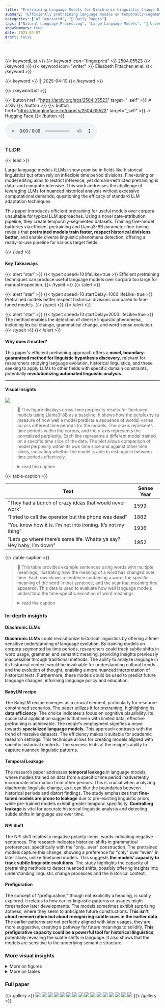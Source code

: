 ```yaml
---
title: "Pretraining Language Models for Diachronic Linguistic Change Discovery"
summary: "Efficiently pretraining language models on temporally-segmented corpora enables diachronic linguistic change discovery, offering a faster and more precise alternative to fine-tuning."
categories: ["AI Generated", "🤗 Daily Papers"]
tags: ["Natural Language Processing", "Large Language Models", "🏢 University of Hamburg",]
showSummary: true
date: 2025-04-07
draft: false
---
```


<br>

{{< keywordList >}}
{{< keyword icon="fingerprint" >}} 2504.05523 {{< /keyword >}}
{{< keyword icon="writer" >}} Elisabeth Fittschen et el. {{< /keyword >}}
 
{{< keyword >}} 🤗 2025-04-10 {{< /keyword >}}
 
{{< /keywordList >}}

{{< button href="https://arxiv.org/abs/2504.05523" target="_self" >}}
↗ arXiv
{{< /button >}}
{{< button href="https://huggingface.co/papers/2504.05523" target="_self" >}}
↗ Hugging Face
{{< /button >}}



<audio controls>
    <source src="https://ai-paper-reviewer.com/2504.05523/podcast.wav" type="audio/wav">
    Your browser does not support the audio element.
</audio>


### TL;DR


{{< lead >}}

Large language models (LLMs) show promise in fields like historical linguistics but often rely on inflexible time period divisions. Fine-tuning or model editing aims to restrict inference, yet domain-restricted pretraining is data- and compute-intensive. This work addresses the challenge of leveraging LLMs for nuanced historical analysis without excessive computational demands, questioning the efficacy of standard LLM adaptation techniques. 



This paper introduces efficient pretraining for useful models over corpora unsuitable for typical LLM approaches. Using a novel date-attribution pipeline, they create temporally-segmented datasets. Training five-model batteries via efficient pretraining and Llama3-8B parameter fine-tuning reveals that **pretrained models train faster, respect historical divisions better**, and enable diverse linguistic phenomena detection, offering a ready-to-use pipeline for various target fields.

{{< /lead >}}


#### Key Takeaways

{{< alert "star" >}}
{{< typeit speed=10 lifeLike=true >}} Efficient pretraining techniques can produce useful language models over corpora too large for manual inspection. {{< /typeit >}}
{{< /alert >}}

{{< alert "star" >}}
{{< typeit speed=10 startDelay=1000 lifeLike=true >}} Pretrained models better respect historical divisions compared to fine-tuned models. {{< /typeit >}}
{{< /alert >}}

{{< alert "star" >}}
{{< typeit speed=10 startDelay=2000 lifeLike=true >}} The method enables the detection of diverse linguistic phenomena, including lexical change, grammatical change, and word sense evolution. {{< /typeit >}}
{{< /alert >}}

#### Why does it matter?
This paper's efficient pretraining approach offers a **novel, boundary-guaranteed method for linguistic hypothesis discovery**, relevant for researchers studying language evolution, historical linguistics, and those seeking to apply LLMs to other fields with specific domain constraints, potentially **revolutionizing automated linguistic analysis**.

------
#### Visual Insights



![](https://arxiv.org/html/2504.05523/x1.png)

> 🔼 This figure displays cross-time perplexity results for finetuned models using Llama3-8B as a baseline.  It shows how the perplexity (a measure of how well a model predicts a sequence of words) varies across different time periods for the models. The x-axis represents time periods within the corpus, and the y-axis represents the normalized perplexity. Each line represents a different model trained on a specific time slice of the data. The plot allows comparison of model perplexity within its own time slice and against other time slices, indicating whether the model is able to distinguish between time periods effectively.
> <details>
> <summary>read the caption</summary>
> (a) Finetuned models with Llama3 8B baseline
> </details>





{{< table-caption >}}
<table class="ltx_tabular ltx_centering ltx_guessed_headers ltx_align_middle" id="S3.T1.1">
<thead class="ltx_thead">
<tr class="ltx_tr" id="S3.T1.1.1.1">
<th class="ltx_td ltx_align_justify ltx_align_top ltx_th ltx_th_column ltx_border_tt" id="S3.T1.1.1.1.1">
<span class="ltx_inline-block ltx_align_top" id="S3.T1.1.1.1.1.1">
<span class="ltx_p" id="S3.T1.1.1.1.1.1.1" style="width:313.0pt;"><span class="ltx_text ltx_font_bold" id="S3.T1.1.1.1.1.1.1.1">Text</span></span>
</span>
</th>
<th class="ltx_td ltx_align_center ltx_th ltx_th_column ltx_border_tt" id="S3.T1.1.1.1.2"><span class="ltx_text ltx_font_bold" id="S3.T1.1.1.1.2.1">Sense Year</span></th>
</tr>
</thead>
<tbody class="ltx_tbody">
<tr class="ltx_tr" id="S3.T1.1.2.1">
<td class="ltx_td ltx_align_justify ltx_align_top ltx_border_t" id="S3.T1.1.2.1.1">
<span class="ltx_inline-block ltx_align_top" id="S3.T1.1.2.1.1.1">
<span class="ltx_p" id="S3.T1.1.2.1.1.1.1" style="width:313.0pt;">“They had a bunch of crazy ideas that would never <span class="ltx_text ltx_font_bold" id="S3.T1.1.2.1.1.1.1.1">work</span>”</span>
</span>
</td>
<td class="ltx_td ltx_align_center ltx_border_t" id="S3.T1.1.2.1.2">1599</td>
</tr>
<tr class="ltx_tr" id="S3.T1.1.3.2">
<td class="ltx_td ltx_align_justify ltx_align_top" id="S3.T1.1.3.2.1">
<span class="ltx_inline-block ltx_align_top" id="S3.T1.1.3.2.1.1">
<span class="ltx_p" id="S3.T1.1.3.2.1.1.1" style="width:313.0pt;">“I tried to call the operator but the phone was <span class="ltx_text ltx_font_bold" id="S3.T1.1.3.2.1.1.1.1">dead</span>”</span>
</span>
</td>
<td class="ltx_td ltx_align_center" id="S3.T1.1.3.2.2">1882</td>
</tr>
<tr class="ltx_tr" id="S3.T1.1.4.3">
<td class="ltx_td ltx_align_justify ltx_align_top" id="S3.T1.1.4.3.1">
<span class="ltx_inline-block ltx_align_top" id="S3.T1.1.4.3.1.1">
<span class="ltx_p" id="S3.T1.1.4.3.1.1.1" style="width:313.0pt;">“You know how it is. I’m not into ironing. It’s not my <span class="ltx_text ltx_font_bold" id="S3.T1.1.4.3.1.1.1.1">thing</span>”</span>
</span>
</td>
<td class="ltx_td ltx_align_center" id="S3.T1.1.4.3.2">1936</td>
</tr>
<tr class="ltx_tr" id="S3.T1.1.5.4">
<td class="ltx_td ltx_align_justify ltx_align_top ltx_border_bb" id="S3.T1.1.5.4.1">
<span class="ltx_inline-block ltx_align_top" id="S3.T1.1.5.4.1.1">
<span class="ltx_p" id="S3.T1.1.5.4.1.1.1" style="width:313.0pt;">“Let’s go where there’s some life. Whatta ya say? Hey baby, I’m <span class="ltx_text ltx_font_bold" id="S3.T1.1.5.4.1.1.1.1">down</span>”</span>
</span>
</td>
<td class="ltx_td ltx_align_center ltx_border_bb" id="S3.T1.1.5.4.2">1952</td>
</tr>
</tbody>
</table>{{< /table-caption >}}

> 🔼 This table provides example sentences using words with multiple meanings, illustrating how the meaning of a word has changed over time.  Each row shows a sentence containing a word, the specific meaning of the word in that sentence, and the year that meaning first appeared. This data is used to evaluate how well language models understand the time-specific evolution of word meanings.
> <details>
> <summary>read the caption</summary>
> Table 1: Cloze task examples and the year when the word sense first appeared
> </details>





### In-depth insights


#### Diachronic LLMs
**Diachronic LLMs** could revolutionize historical linguistics by offering a time-sensitive understanding of language evolution. By training models on corpora segmented by time periods, researchers could track subtle shifts in word usage, grammar, and semantic meaning, providing insights previously inaccessible through traditional methods. The ability to analyze language in its historical context would be invaluable for understanding cultural trends and the evolution of thought, enabling a more nuanced interpretation of historical texts. Furthermore, these models could be used to predict future language changes, informing language policy and education.

#### BabyLM recipe
The BabyLM recipe emerges as a crucial element, particularly for resource-constrained scenarios. The paper utilizes it for pretraining, highlighting its **data efficiency**. The choice indicates a focus on cognitive plausibility. Its successful application suggests that even with limited data, effective pretraining is achievable. The recipe's employment signifies a move towards **specialized language models**. This approach contrasts with the trend of massive datasets. The efficiency makes it suitable for academic research settings. This technique allows for creating models aligned with specific historical contexts. The success hints at the recipe's ability to capture nuanced linguistic patterns. 

#### Temporal Leakage
The research paper addresses **temporal leakage** in language models, where models trained on data from a specific time period inadvertently incorporate information from other periods. This is crucial when analyzing diachronic linguistic change, as it can blur the boundaries between historical periods and distort findings. The study emphasizes that **fine-tuned models are prone to leakage** due to pre-existing linguistic priors, while pre-trained models exhibit greater temporal specificity. **Controlling leakage** is vital for accurate historical linguistic analysis and detecting subtle shifts in language use over time.

#### NPI Shift
The NPI shift relates to negative polarity items, words indicating negative sentences. The research indicates historical shifts in grammatical preferences, specifically with the "only...ever" construction. The pretrained models capture this change, showing a preference for "only" over "even" in later slices, unlike finetuned models. This suggests **the models' capacity to track subtle linguistic evolutions**. The study highlights the capacity of pretraining methods to detect nuanced shifts, possibly offering insights into understanding linguistic change processes and the historical context.

#### Prefiguration
The concept of "prefiguration," though not explicitly a heading, is subtly explored. It relates to how earlier linguistic patterns or usages might foreshadow later developments. The models sometimes exhibit surprising aptness, where they seem to anticipate future constructions. **This isn't about memorization but about recognizing subtle cues in the earlier data.** The earlier patterns are not perfectly aligned with later usages, they are more suggestive, creating a pathway for future meanings to solidify. **This prefigurative capacity could be a powerful tool for historical linguistics**, potentially revealing the subtle shifts in language. It also shows that the models are sensitive to the underlying semantic structure. 


### More visual insights

<details>
<summary>More on figures
</summary>


![](https://arxiv.org/html/2504.05523/x2.png)

> 🔼 This figure shows the cross-time perplexities for pretrained models using the BabyLlama2 baseline.  The x-axis represents the time period, and the y-axis represents the normalized log perplexity. Different colored lines represent different time slices.  The graph helps visualize how well each model trained on a specific time period performs on text from different time periods, indicating whether the model's knowledge is limited to its training period or if it has a better understanding of language across time.
> <details>
> <summary>read the caption</summary>
> (b) Pretrained models with BabyLlama2 baseline
> </details>



![](https://arxiv.org/html/2504.05523/x3.png)

> 🔼 This figure displays the cross-time perplexity for two sets of language models: finetuned models (using Llama3-8B as a base) and pretrained models (using BabyLlama2).  Each line represents a model trained on a specific 10-million-word slice of the corpus, spanning different historical periods. The x-axis shows the time period and the y-axis represents the perplexity (a measure of how well the model predicts the next word). The perplexity scores are calculated for each model across all five time slices (cross-time). Lower perplexity indicates better prediction performance. This figure helps visualize how well each model generalizes across different time periods, highlighting the performance differences between the finetuned and pretrained models.
> <details>
> <summary>read the caption</summary>
> Figure 1: Cross-time perplexities
> </details>



![](https://arxiv.org/html/2504.05523/x4.png)

> 🔼 This figure shows the cross-time perplexity of finetuned models using Llama3-8B as a baseline.  The x-axis represents the time period, and the y-axis represents the normalized log perplexity.  Multiple lines represent different time slices the models were trained on. The plot helps visualize how well each model generalizes to time periods outside its training data, indicating whether it is sensitive to specific time periods or a-historical.  Lower perplexity values indicate better fluency and potentially better adherence to the linguistic characteristics of the specific time period.
> <details>
> <summary>read the caption</summary>
> (a) Finetuned models with Llama3 8B baseline
> </details>



![](https://arxiv.org/html/2504.05523/x5.png)

> 🔼 This figure shows the cross-time perplexities of pretrained models using the BabyLlama2 baseline.  The x-axis represents the time period, and the y-axis represents the perplexity.  Multiple lines represent perplexity scores for different time slices (e.g., 1750-1820, 1820-1850, etc.), illustrating how well each model trained on a specific period predicts text from other periods. Lower perplexity generally suggests better model performance and a closer fit to the respective time slice, while higher perplexity suggests poorer performance or the presence of information from other periods.
> <details>
> <summary>read the caption</summary>
> (b) Pretrained models with BabyLlama2 baseline
> </details>



![](https://arxiv.org/html/2504.05523/x6.png)

> 🔼 This figure displays the performance of both pretrained and finetuned models on a cloze task.  The x-axis represents the time period, and the y-axis represents the percentage of correctly completed cloze tasks within the top 100 predictions. Separate graphs are shown for models pretrained using the BabyLlama2 and Llama3-8B baselines. The figure highlights the varying performance of the models across different time periods, demonstrating how the pretrained models tend to excel within their specific time period while the finetuned models show less specialization.
> <details>
> <summary>read the caption</summary>
> Figure 2: Model performance on the top 100 completion cloze task
> </details>



![](https://arxiv.org/html/2504.05523/x7.png)

> 🔼 This figure shows the probability of the finetuned and pretrained models making predictions based on data from time periods outside of their training data.  A high probability of leakage indicates that the model is 'leaking' information from other time periods and not solely relying on the data it was trained on. This is especially problematic for tasks like lexical sense-change analysis which requires precise temporal boundaries. The figure visually represents the extent of this leakage across different time periods for both model types, allowing for a comparison of their ability to respect the intended historical divisions.
> <details>
> <summary>read the caption</summary>
> Figure 3: Probability of Leakage, over pretrained and finetuned models.
> </details>



![](https://arxiv.org/html/2504.05523/x8.png)

> 🔼 Figure 4 shows the probability trajectories of two different senses of the word 'station' over time. The probabilities are calculated using the pretrained models from different time periods.  The x-axis represents the time period, and the y-axis represents the probability. The graph shows a clear distinction between the two senses: 'station' referring to a train station and 'station' referring to a temporary camp or stopover.  The probability of the 'train station' sense increases sharply around the mid-19th century, reflecting the adoption of railways, while the 'camp/stopover' sense maintains a relatively stable, but gradually increasing probability over the same time frame. This visualization supports the paper's claim that pretrained models effectively capture historically specific changes in word meaning, as they assign higher probabilities to the appropriate sense within each period.
> <details>
> <summary>read the caption</summary>
> Figure 4: Natural appearances of ”station” with a descending probability trajectory and manually labelled for sense.
> </details>



![](https://arxiv.org/html/2504.05523/x9.png)

> 🔼 This figure shows the distribution of cloze tasks across different time periods after filtering the dataset.  The x-axis represents the time periods (1750-1820, 1820-1850, etc.), and the y-axis shows the number of cloze tasks in each time period. A total of 14,600 cloze tasks were used in the analysis. The bar chart visually represents the frequency of cloze tasks within each specified time period, illustrating how the dataset's temporal coverage is distributed.
> <details>
> <summary>read the caption</summary>
> Figure 5: Count of cloze tasks for per time slice for the set filtered for our data (14.6 thousand examples).
> </details>



![](https://arxiv.org/html/2504.05523/x10.png)

> 🔼 This figure shows the mean reciprocal rank (MRR) performance of the DoRA finetuned models over time.  The x-axis represents the time period (1750-1820, 1820-1850, etc.), and the y-axis represents the MRR.  Separate lines represent the MRR for each time period's test set.  The plot visualizes how well the models trained on a specific time period generalize to other time periods, highlighting the model's ability to capture historical linguistic changes.
> <details>
> <summary>read the caption</summary>
> (a) Baseline (DoRA) MRR
> </details>



![](https://arxiv.org/html/2504.05523/x11.png)

> 🔼 This figure shows the mean reciprocal rank (MRR) performance of the pretrained BabyLlama models across different time slices. The MRR is a metric that measures the ranking accuracy of a model's top predictions.  Lower MRR values indicate lower ranking accuracy. The x-axis represents the time slices (1750-1820, 1820-1850, 1850-1880, 1880-1910, 1910-1940), and the y-axis shows the MRR.  The plot helps to visualize how the model's ability to predict the correct word changes over time for each slice.  The line representing the baseline model provides a comparison.
> <details>
> <summary>read the caption</summary>
> (b) BabyLlama MRR
> </details>



</details>




<details>
<summary>More on tables
</summary>


{{< table-caption >}}
<table class="ltx_tabular ltx_centering ltx_guessed_headers ltx_align_middle" id="S3.T2.1">
<thead class="ltx_thead">
<tr class="ltx_tr" id="S3.T2.1.1.1">
<th class="ltx_td ltx_align_left ltx_th ltx_th_column ltx_border_tt" id="S3.T2.1.1.1.1"><span class="ltx_text ltx_font_bold" id="S3.T2.1.1.1.1.1">Model</span></th>
<th class="ltx_td ltx_align_left ltx_th ltx_th_column ltx_border_tt" id="S3.T2.1.1.1.2"><span class="ltx_text ltx_font_bold" id="S3.T2.1.1.1.2.1">Sentence</span></th>
</tr>
</thead>
<tbody class="ltx_tbody">
<tr class="ltx_tr" id="S3.T2.1.2.1">
<td class="ltx_td ltx_align_left ltx_border_t" id="S3.T2.1.2.1.1">1750 to 1820</td>
<td class="ltx_td ltx_align_left ltx_border_t" id="S3.T2.1.2.1.2">
<span class="ltx_text" id="S3.T2.1.2.1.2.1" style="color:#750D0D;">with</span> <span class="ltx_text" id="S3.T2.1.2.1.2.2" style="color:#590A0A;">whom</span> <span class="ltx_text" id="S3.T2.1.2.1.2.3" style="color:#590A0A;">he</span> <span class="ltx_text" id="S3.T2.1.2.1.2.4" style="color:#960F0F;">talked</span> <span class="ltx_text" id="S3.T2.1.2.1.2.5" style="color:#6E0D0D;">in</span> <span class="ltx_text" id="S3.T2.1.2.1.2.6" style="color:#540A0A;">the</span> <span class="ltx_text" id="S3.T2.1.2.1.2.7" style="color:#FF1C1C;">station</span> <span class="ltx_text" id="S3.T2.1.2.1.2.8" style="color:#730D0D;">at</span> <span class="ltx_text" id="S3.T2.1.2.1.2.9" style="color:#A81212;">fort</span> <span class="ltx_text" id="S3.T2.1.2.1.2.10" style="color:#BF1414;">wayne</span> <span class="ltx_text" id="S3.T2.1.2.1.2.11" style="color:#ED1A1A;">interested</span> <span class="ltx_text" id="S3.T2.1.2.1.2.12" style="color:#5E0A0A;">him</span>
</td>
</tr>
<tr class="ltx_tr" id="S3.T2.1.3.2">
<td class="ltx_td ltx_align_left" id="S3.T2.1.3.2.1">1820 to 1850</td>
<td class="ltx_td ltx_align_left" id="S3.T2.1.3.2.2">
<span class="ltx_text" id="S3.T2.1.3.2.2.1" style="color:#8C0F0F;">with</span> <span class="ltx_text" id="S3.T2.1.3.2.2.2" style="color:#870F0F;">whom</span> <span class="ltx_text" id="S3.T2.1.3.2.2.3" style="color:#6B0D0D;">he</span> <span class="ltx_text" id="S3.T2.1.3.2.2.4" style="color:#CC1717;">talked</span> <span class="ltx_text" id="S3.T2.1.3.2.2.5" style="color:#820F0F;">in</span> <span class="ltx_text" id="S3.T2.1.3.2.2.6" style="color:#5E0A0A;">the</span> <span class="ltx_text" id="S3.T2.1.3.2.2.7" style="color:#E31A1A;">station</span> <span class="ltx_text" id="S3.T2.1.3.2.2.8" style="color:#870F0F;">at</span> <span class="ltx_text" id="S3.T2.1.3.2.2.9" style="color:#BD1414;">fort</span> <span class="ltx_text" id="S3.T2.1.3.2.2.10" style="color:#7A0D0D;">wayne</span> <span class="ltx_text" id="S3.T2.1.3.2.2.11" style="color:#FF1C1C;">interested</span> <span class="ltx_text" id="S3.T2.1.3.2.2.12" style="color:#540A0A;">him</span>
</td>
</tr>
<tr class="ltx_tr" id="S3.T2.1.4.3">
<td class="ltx_td ltx_align_left" id="S3.T2.1.4.3.1">1850 to 1880</td>
<td class="ltx_td ltx_align_left" id="S3.T2.1.4.3.2">
<span class="ltx_text" id="S3.T2.1.4.3.2.1" style="color:#730D0D;">with</span> <span class="ltx_text" id="S3.T2.1.4.3.2.2" style="color:#7D0D0D;">whom</span> <span class="ltx_text" id="S3.T2.1.4.3.2.3" style="color:#610A0A;">he</span> <span class="ltx_text" id="S3.T2.1.4.3.2.4" style="color:#AD1212;">talked</span> <span class="ltx_text" id="S3.T2.1.4.3.2.5" style="color:#7A0D0D;">in</span> <span class="ltx_text" id="S3.T2.1.4.3.2.6" style="color:#540A0A;">the</span> <span class="ltx_text" id="S3.T2.1.4.3.2.7" style="color:#B31414;">station</span> <span class="ltx_text" id="S3.T2.1.4.3.2.8" style="color:#780D0D;">at</span> <span class="ltx_text" id="S3.T2.1.4.3.2.9" style="color:#991212;">fort</span> <span class="ltx_text" id="S3.T2.1.4.3.2.10" style="color:#C91717;">wayne</span> <span class="ltx_text" id="S3.T2.1.4.3.2.11" style="color:#FF1C1C;">interested</span> <span class="ltx_text" id="S3.T2.1.4.3.2.12" style="color:#590A0A;">him</span>
</td>
</tr>
<tr class="ltx_tr" id="S3.T2.1.5.4">
<td class="ltx_td ltx_align_left" id="S3.T2.1.5.4.1">1880 to 1910</td>
<td class="ltx_td ltx_align_left" id="S3.T2.1.5.4.2">
<span class="ltx_text" id="S3.T2.1.5.4.2.1" style="color:#850F0F;">with</span> <span class="ltx_text" id="S3.T2.1.5.4.2.2" style="color:#820F0F;">whom</span> <span class="ltx_text" id="S3.T2.1.5.4.2.3" style="color:#750D0D;">he</span> <span class="ltx_text" id="S3.T2.1.5.4.2.4" style="color:#B01414;">talked</span> <span class="ltx_text" id="S3.T2.1.5.4.2.5" style="color:#7A0D0D;">in</span> <span class="ltx_text" id="S3.T2.1.5.4.2.6" style="color:#610A0A;">the</span> <span class="ltx_text" id="S3.T2.1.5.4.2.7" style="color:#850F0F;">station</span> <span class="ltx_text" id="S3.T2.1.5.4.2.8" style="color:#750D0D;">at</span> <span class="ltx_text" id="S3.T2.1.5.4.2.9" style="color:#A61212;">fort</span> <span class="ltx_text" id="S3.T2.1.5.4.2.10" style="color:#FF1C1C;">wayne</span> <span class="ltx_text" id="S3.T2.1.5.4.2.11" style="color:#F71C1C;">interested</span> <span class="ltx_text" id="S3.T2.1.5.4.2.12" style="color:#540A0A;">him</span>
</td>
</tr>
<tr class="ltx_tr" id="S3.T2.1.6.5">
<td class="ltx_td ltx_align_left ltx_border_bb" id="S3.T2.1.6.5.1">1910 to 1940</td>
<td class="ltx_td ltx_align_left ltx_border_bb" id="S3.T2.1.6.5.2">
<span class="ltx_text" id="S3.T2.1.6.5.2.1" style="color:#750D0D;">with</span> <span class="ltx_text" id="S3.T2.1.6.5.2.2" style="color:#700D0D;">whom</span> <span class="ltx_text" id="S3.T2.1.6.5.2.3" style="color:#610A0A;">he</span> <span class="ltx_text" id="S3.T2.1.6.5.2.4" style="color:#8F0F0F;">talked</span> <span class="ltx_text" id="S3.T2.1.6.5.2.5" style="color:#750D0D;">in</span> <span class="ltx_text" id="S3.T2.1.6.5.2.6" style="color:#5C0A0A;">the</span> <span class="ltx_text" id="S3.T2.1.6.5.2.7" style="color:#700D0D;">station</span> <span class="ltx_text" id="S3.T2.1.6.5.2.8" style="color:#6B0D0D;">at</span> <span class="ltx_text" id="S3.T2.1.6.5.2.9" style="color:#910F0F;">fort</span> <span class="ltx_text" id="S3.T2.1.6.5.2.10" style="color:#FF1C1C;">wayne</span> <span class="ltx_text" id="S3.T2.1.6.5.2.11" style="color:#B31414;">interested</span> <span class="ltx_text" id="S3.T2.1.6.5.2.12" style="color:#540A0A;">him</span>
</td>
</tr>
</tbody>
</table>{{< /table-caption >}}
> 🔼 This table displays the normalized perplexity scores for different language models across various time periods.  Lower scores indicate better model performance. The models include finetuned models with a Llama3 8B baseline and pretrained models with a BabyLlama2 baseline.  The data is presented visually using a color gradient, where lighter red shades represent higher perplexity (lower performance), and darker shades represent lower perplexity (higher performance). This visualization allows for easy comparison of model performance across different time periods and model types.
> <details>
> <summary>read the caption</summary>
> Table 2: Normalized perplexities for different models, lighter red signifies higher surprisal.
> </details>

{{< table-caption >}}
<table class="ltx_tabular ltx_centering ltx_guessed_headers ltx_align_middle" id="S4.T3.1">
<thead class="ltx_thead">
<tr class="ltx_tr" id="S4.T3.1.1.1">
<th class="ltx_td ltx_align_left ltx_th ltx_th_column ltx_border_tt" id="S4.T3.1.1.1.1"><span class="ltx_text ltx_font_bold" id="S4.T3.1.1.1.1.1">Model</span></th>
<th class="ltx_td ltx_align_left ltx_th ltx_th_column ltx_border_tt" id="S4.T3.1.1.1.2"><span class="ltx_text ltx_font_bold" id="S4.T3.1.1.1.2.1">1750-1820</span></th>
<th class="ltx_td ltx_align_left ltx_th ltx_th_column ltx_border_tt" id="S4.T3.1.1.1.3"><span class="ltx_text ltx_font_bold" id="S4.T3.1.1.1.3.1">1820-50</span></th>
<th class="ltx_td ltx_align_left ltx_th ltx_th_column ltx_border_tt" id="S4.T3.1.1.1.4"><span class="ltx_text ltx_font_bold" id="S4.T3.1.1.1.4.1">1850-80</span></th>
<th class="ltx_td ltx_align_left ltx_th ltx_th_column ltx_border_tt" id="S4.T3.1.1.1.5"><span class="ltx_text ltx_font_bold" id="S4.T3.1.1.1.5.1">1880-1910</span></th>
<th class="ltx_td ltx_align_left ltx_th ltx_th_column ltx_border_tt" id="S4.T3.1.1.1.6"><span class="ltx_text ltx_font_bold" id="S4.T3.1.1.1.6.1">1910-40</span></th>
</tr>
</thead>
<tbody class="ltx_tbody">
<tr class="ltx_tr" id="S4.T3.1.2.1">
<td class="ltx_td ltx_align_left ltx_border_t" id="S4.T3.1.2.1.1">pretrained</td>
<td class="ltx_td ltx_align_left ltx_border_t" id="S4.T3.1.2.1.2">0.67</td>
<td class="ltx_td ltx_align_left ltx_border_t" id="S4.T3.1.2.1.3">0.68</td>
<td class="ltx_td ltx_align_left ltx_border_t" id="S4.T3.1.2.1.4">0.69</td>
<td class="ltx_td ltx_align_left ltx_border_t" id="S4.T3.1.2.1.5">0.72</td>
<td class="ltx_td ltx_align_left ltx_border_t" id="S4.T3.1.2.1.6">0.72</td>
</tr>
<tr class="ltx_tr" id="S4.T3.1.3.2">
<td class="ltx_td ltx_align_left ltx_border_bb" id="S4.T3.1.3.2.1">finetuned</td>
<td class="ltx_td ltx_align_left ltx_border_bb" id="S4.T3.1.3.2.2">0.80</td>
<td class="ltx_td ltx_align_left ltx_border_bb" id="S4.T3.1.3.2.3">0.81</td>
<td class="ltx_td ltx_align_left ltx_border_bb" id="S4.T3.1.3.2.4">0.83</td>
<td class="ltx_td ltx_align_left ltx_border_bb" id="S4.T3.1.3.2.5">0.84</td>
<td class="ltx_td ltx_align_left ltx_border_bb" id="S4.T3.1.3.2.6">0.84</td>
</tr>
</tbody>
</table>{{< /table-caption >}}
> 🔼 This table presents the aggregate BLiMP accuracy scores for maximally filtered data across all five time slices (1750-1820, 1820-1850, 1850-1880, 1880-1910, 1910-1940).  It compares the performance of both the pretrained and finetuned models, showing the overall accuracy achieved by each model type across the different historical periods.  The maximally filtered data ensures that only words appearing in all models' vocabularies are included, providing a consistent comparison across time slices.
> <details>
> <summary>read the caption</summary>
> Table 3: Aggregate maximally filtered BLiMP accuracy across all timeslices.
> </details>

{{< table-caption >}}
<table class="ltx_tabular ltx_centering ltx_guessed_headers ltx_align_middle" id="S4.T4.1">
<thead class="ltx_thead">
<tr class="ltx_tr" id="S4.T4.1.1.1">
<th class="ltx_td ltx_align_left ltx_th ltx_th_column ltx_border_tt" id="S4.T4.1.1.1.1"><span class="ltx_text ltx_font_bold" id="S4.T4.1.1.1.1.1">Model</span></th>
<th class="ltx_td ltx_align_left ltx_th ltx_th_column ltx_border_tt" id="S4.T4.1.1.1.2"><span class="ltx_text ltx_font_bold" id="S4.T4.1.1.1.2.1">1750-1820</span></th>
<th class="ltx_td ltx_align_left ltx_th ltx_th_column ltx_border_tt" id="S4.T4.1.1.1.3"><span class="ltx_text ltx_font_bold" id="S4.T4.1.1.1.3.1">1820-50</span></th>
<th class="ltx_td ltx_align_left ltx_th ltx_th_column ltx_border_tt" id="S4.T4.1.1.1.4"><span class="ltx_text ltx_font_bold" id="S4.T4.1.1.1.4.1">1850-80</span></th>
<th class="ltx_td ltx_align_left ltx_th ltx_th_column ltx_border_tt" id="S4.T4.1.1.1.5"><span class="ltx_text ltx_font_bold" id="S4.T4.1.1.1.5.1">1880-1910</span></th>
<th class="ltx_td ltx_align_left ltx_th ltx_th_column ltx_border_tt" id="S4.T4.1.1.1.6"><span class="ltx_text ltx_font_bold" id="S4.T4.1.1.1.6.1">1910-40</span></th>
</tr>
</thead>
<tbody class="ltx_tbody">
<tr class="ltx_tr" id="S4.T4.1.2.1">
<td class="ltx_td ltx_align_left ltx_border_t" id="S4.T4.1.2.1.1">pretrained</td>
<td class="ltx_td ltx_align_left ltx_border_t" id="S4.T4.1.2.1.2">0.00</td>
<td class="ltx_td ltx_align_left ltx_border_t" id="S4.T4.1.2.1.3">0.00</td>
<td class="ltx_td ltx_align_left ltx_border_t" id="S4.T4.1.2.1.4">0.33</td>
<td class="ltx_td ltx_align_left ltx_border_t" id="S4.T4.1.2.1.5">0.82</td>
<td class="ltx_td ltx_align_left ltx_border_t" id="S4.T4.1.2.1.6">0.91</td>
</tr>
<tr class="ltx_tr" id="S4.T4.1.3.2">
<td class="ltx_td ltx_align_left ltx_border_bb" id="S4.T4.1.3.2.1">finetuned</td>
<td class="ltx_td ltx_align_left ltx_border_bb" id="S4.T4.1.3.2.2">0.92</td>
<td class="ltx_td ltx_align_left ltx_border_bb" id="S4.T4.1.3.2.3">0.96</td>
<td class="ltx_td ltx_align_left ltx_border_bb" id="S4.T4.1.3.2.4">0.98</td>
<td class="ltx_td ltx_align_left ltx_border_bb" id="S4.T4.1.3.2.5">1.00</td>
<td class="ltx_td ltx_align_left ltx_border_bb" id="S4.T4.1.3.2.6">0.99</td>
</tr>
</tbody>
</table>{{< /table-caption >}}
> 🔼 This table displays the accuracy scores achieved by both pretrained and finetuned models on the 'only NPI licenser present' task within the BLiMP benchmark.  The task specifically assesses the models' ability to correctly identify and use 'only' as a negative polarity item (NPI) licenser in different time slices representing historical language data.  The results highlight a key difference between pretrained and finetuned models: pretrained models gradually start showing a preference for using 'only' over 'even' as the NPI licenser in later historical time periods, while the finetuned models perform consistently well across all periods. This indicates the pretrained models better capture diachronic changes in grammatical usage over time.
> <details>
> <summary>read the caption</summary>
> Table 4: Accuracy for maximally filtered BLiMP ”only NPI licenser present” task across all timeslices. Our pretrained models begin to prefer ”only” to ”even” in later slices.
> </details>

{{< table-caption >}}
<table class="ltx_tabular ltx_centering ltx_guessed_headers ltx_align_middle" id="S4.T5.1">
<thead class="ltx_thead">
<tr class="ltx_tr" id="S4.T5.1.1.1">
<th class="ltx_td ltx_align_justify ltx_align_top ltx_th ltx_th_column ltx_border_tt" id="S4.T5.1.1.1.1">
<span class="ltx_inline-block ltx_align_top" id="S4.T5.1.1.1.1.1">
<span class="ltx_p" id="S4.T5.1.1.1.1.1.1" style="width:113.8pt;"><span class="ltx_text ltx_font_bold" id="S4.T5.1.1.1.1.1.1.1">Sentence</span></span>
</span>
</th>
<th class="ltx_td ltx_align_justify ltx_align_top ltx_th ltx_th_column ltx_border_tt" id="S4.T5.1.1.1.2">
<span class="ltx_inline-block ltx_align_top" id="S4.T5.1.1.1.2.1">
<span class="ltx_p" id="S4.T5.1.1.1.2.1.1" style="width:119.5pt;"><span class="ltx_text ltx_font_bold" id="S4.T5.1.1.1.2.1.1.1">Definition</span></span>
</span>
</th>
<th class="ltx_td ltx_align_center ltx_th ltx_th_column ltx_border_tt" id="S4.T5.1.1.1.3"><span class="ltx_text ltx_font_bold" id="S4.T5.1.1.1.3.1">Year</span></th>
<th class="ltx_td ltx_align_center ltx_th ltx_th_column ltx_border_tt" id="S4.T5.1.1.1.4"><span class="ltx_text ltx_font_bold" id="S4.T5.1.1.1.4.1">Pretrain</span></th>
<th class="ltx_td ltx_align_center ltx_th ltx_th_column ltx_border_tt" id="S4.T5.1.1.1.5"><span class="ltx_text ltx_font_bold" id="S4.T5.1.1.1.5.1">Finetune</span></th>
</tr>
</thead>
<tbody class="ltx_tbody">
<tr class="ltx_tr" id="S4.T5.1.2.1">
<td class="ltx_td ltx_align_justify ltx_align_top ltx_border_t" id="S4.T5.1.2.1.1">
<span class="ltx_inline-block ltx_align_top" id="S4.T5.1.2.1.1.1">
<span class="ltx_p" id="S4.T5.1.2.1.1.1.1" style="width:113.8pt;">I’m going to sell my car… No more police towing [it] ..to a car <span class="ltx_text ltx_font_bold" id="S4.T5.1.2.1.1.1.1.1">pound</span>.</span>
</span>
</td>
<td class="ltx_td ltx_align_justify ltx_align_top ltx_border_t" id="S4.T5.1.2.1.2">
<span class="ltx_inline-block ltx_align_top" id="S4.T5.1.2.1.2.1">
<span class="ltx_p" id="S4.T5.1.2.1.2.1.1" style="width:119.5pt;">A place in which vehicles impounded by the police or other authorities are kept…</span>
</span>
</td>
<td class="ltx_td ltx_align_center ltx_border_t" id="S4.T5.1.2.1.3">1970</td>
<td class="ltx_td ltx_align_center ltx_border_t" id="S4.T5.1.2.1.4">101</td>
<td class="ltx_td ltx_align_center ltx_border_t" id="S4.T5.1.2.1.5">0</td>
</tr>
<tr class="ltx_tr" id="S4.T5.1.3.2">
<td class="ltx_td ltx_align_justify ltx_align_top ltx_border_bb" id="S4.T5.1.3.2.1">
<span class="ltx_inline-block ltx_align_top" id="S4.T5.1.3.2.1.1">
<span class="ltx_p" id="S4.T5.1.3.2.1.1.1" style="width:113.8pt;">Hill … which won three gold and a <span class="ltx_text ltx_font_bold" id="S4.T5.1.3.2.1.1.1.1">silver</span>.</span>
</span>
</td>
<td class="ltx_td ltx_align_justify ltx_align_top ltx_border_bb" id="S4.T5.1.3.2.2">
<span class="ltx_inline-block ltx_align_top" id="S4.T5.1.3.2.2.1">
<span class="ltx_p" id="S4.T5.1.3.2.2.1.1" style="width:119.5pt;">Elliptical for silver medal n.</span>
</span>
</td>
<td class="ltx_td ltx_align_center ltx_border_bb" id="S4.T5.1.3.2.3">1960</td>
<td class="ltx_td ltx_align_center ltx_border_bb" id="S4.T5.1.3.2.4">7</td>
<td class="ltx_td ltx_align_center ltx_border_bb" id="S4.T5.1.3.2.5">0</td>
</tr>
</tbody>
</table>{{< /table-caption >}}
> 🔼 This table presents two examples of cloze tasks, where words are masked at the end of sentences.  The examples are drawn from the time slice 1750-1820. For each example, the table shows the sentence, its definition, the year the word sense first appeared, the rank of the correct completion for the pretrained model and the rank of the correct completion for the finetuned model. This allows for a comparison of the performance of the two model types on word prediction within a specific historical context.
> <details>
> <summary>read the caption</summary>
> Table 5: Two examples for time slice 1750-1820 with their rank per model.
> </details>

{{< table-caption >}}
<table class="ltx_tabular ltx_centering ltx_guessed_headers ltx_align_middle" id="S4.T6.1">
<thead class="ltx_thead">
<tr class="ltx_tr" id="S4.T6.1.1.1">
<th class="ltx_td ltx_align_justify ltx_align_top ltx_th ltx_th_column ltx_border_tt" id="S4.T6.1.1.1.1">
<span class="ltx_inline-block ltx_align_top" id="S4.T6.1.1.1.1.1">
<span class="ltx_p" id="S4.T6.1.1.1.1.1.1" style="width:136.6pt;"><span class="ltx_text ltx_font_bold" id="S4.T6.1.1.1.1.1.1.1">Sentence</span></span>
</span>
</th>
<th class="ltx_td ltx_align_justify ltx_align_top ltx_th ltx_th_column ltx_border_tt" id="S4.T6.1.1.1.2">
<span class="ltx_inline-block ltx_align_top" id="S4.T6.1.1.1.2.1">
<span class="ltx_p" id="S4.T6.1.1.1.2.1.1" style="width:176.4pt;"><span class="ltx_text ltx_font_bold" id="S4.T6.1.1.1.2.1.1.1">Definition</span></span>
</span>
</th>
<th class="ltx_td ltx_align_center ltx_th ltx_th_column ltx_border_tt" id="S4.T6.1.1.1.3"><span class="ltx_text ltx_font_bold" id="S4.T6.1.1.1.3.1">Sense Year</span></th>
</tr>
</thead>
<tbody class="ltx_tbody">
<tr class="ltx_tr" id="S4.T6.1.2.1">
<td class="ltx_td ltx_align_justify ltx_align_top ltx_border_bb ltx_border_t" id="S4.T6.1.2.1.1">
<span class="ltx_inline-block ltx_align_top" id="S4.T6.1.2.1.1.1">
<span class="ltx_p" id="S4.T6.1.2.1.1.1.1" style="width:136.6pt;">They have nowhere to go. This is—how do the Americans say it?—the end of the <span class="ltx_text ltx_font_bold" id="S4.T6.1.2.1.1.1.1.1">line</span>.</span>
</span>
</td>
<td class="ltx_td ltx_align_justify ltx_align_top ltx_border_bb ltx_border_t" id="S4.T6.1.2.1.2">
<span class="ltx_inline-block ltx_align_top" id="S4.T6.1.2.1.2.1">
<span class="ltx_p" id="S4.T6.1.2.1.2.1.1" style="width:176.4pt;">V. A direction or course of movement. the end of the line ( transferred and figurative ). Cf. the end of the road at end n..</span>
</span>
</td>
<td class="ltx_td ltx_align_center ltx_border_bb ltx_border_t" id="S4.T6.1.2.1.3">1948</td>
</tr>
</tbody>
</table>{{< /table-caption >}}
> 🔼 Table 6 presents a comparison of how two different language models, a finetuned model and a pretrained model, ranked the word 'line' in a cloze task. The new meaning of 'line' being tested, as defined in the Oxford English Dictionary (OED), is 'the end of the line' (figurative). This table showcases that while the finetuned model correctly identified the new meaning of 'line', placing it at the highest rank, the pretrained model also recognized this sense and assigned it a relatively high rank (#14). This is notable as the pretrained model did not have access to as much data as the finetuned model.
> <details>
> <summary>read the caption</summary>
> Table 6: The new sense of ”line” is accepted by the finteuned (rank #1) and pretrained (#14).
> </details>

{{< table-caption >}}
<table class="ltx_tabular ltx_centering ltx_guessed_headers ltx_align_middle" id="S4.T7.1">
<thead class="ltx_thead">
<tr class="ltx_tr" id="S4.T7.1.1.1">
<th class="ltx_td ltx_th ltx_th_row ltx_border_tt" id="S4.T7.1.1.1.1"></th>
<th class="ltx_td ltx_align_center ltx_th ltx_th_column ltx_th_row ltx_border_tt" id="S4.T7.1.1.1.2"><span class="ltx_text ltx_font_bold" id="S4.T7.1.1.1.2.1">1750-1820</span></th>
<th class="ltx_td ltx_align_center ltx_th ltx_th_column ltx_border_tt" id="S4.T7.1.1.1.3"><span class="ltx_text ltx_font_bold" id="S4.T7.1.1.1.3.1">1820-1850</span></th>
<th class="ltx_td ltx_align_center ltx_th ltx_th_column ltx_border_tt" id="S4.T7.1.1.1.4"><span class="ltx_text ltx_font_bold" id="S4.T7.1.1.1.4.1">1850-1880</span></th>
<th class="ltx_td ltx_align_center ltx_th ltx_th_column ltx_border_tt" id="S4.T7.1.1.1.5"><span class="ltx_text ltx_font_bold" id="S4.T7.1.1.1.5.1">1880-1910</span></th>
<th class="ltx_td ltx_align_center ltx_th ltx_th_column ltx_border_tt" id="S4.T7.1.1.1.6"><span class="ltx_text ltx_font_bold" id="S4.T7.1.1.1.6.1">1910-1940</span></th>
</tr>
</thead>
<tbody class="ltx_tbody">
<tr class="ltx_tr" id="S4.T7.1.2.1">
<th class="ltx_td ltx_align_center ltx_th ltx_th_row ltx_border_t" id="S4.T7.1.2.1.1">Pretrained</th>
<th class="ltx_td ltx_align_center ltx_th ltx_th_row ltx_border_t" id="S4.T7.1.2.1.2">41</th>
<td class="ltx_td ltx_align_center ltx_border_t" id="S4.T7.1.2.1.3">NaN</td>
<td class="ltx_td ltx_align_center ltx_border_t" id="S4.T7.1.2.1.4">NaN</td>
<td class="ltx_td ltx_align_center ltx_border_t" id="S4.T7.1.2.1.5">NaN</td>
<td class="ltx_td ltx_align_center ltx_border_t" id="S4.T7.1.2.1.6">NaN</td>
</tr>
<tr class="ltx_tr" id="S4.T7.1.3.2">
<th class="ltx_td ltx_align_center ltx_th ltx_th_row ltx_border_bb" id="S4.T7.1.3.2.1">Finetuned</th>
<th class="ltx_td ltx_align_center ltx_th ltx_th_row ltx_border_bb" id="S4.T7.1.3.2.2">18</th>
<td class="ltx_td ltx_align_center ltx_border_bb" id="S4.T7.1.3.2.3">19</td>
<td class="ltx_td ltx_align_center ltx_border_bb" id="S4.T7.1.3.2.4">11</td>
<td class="ltx_td ltx_align_center ltx_border_bb" id="S4.T7.1.3.2.5">14</td>
<td class="ltx_td ltx_align_center ltx_border_bb" id="S4.T7.1.3.2.6">11</td>
</tr>
</tbody>
</table>{{< /table-caption >}}
> 🔼 This table presents the rank of the word 'cholera' in the top k predictions generated by different language models when completing a sentence. Specifically, it shows the ranks for the pretrained models from five different time slices (1750-1820, 1820-1850, 1850-1880, 1880-1910, and 1910-1940).  For comparison, it also includes the ranks given by two larger baseline models: Llama3-8B and BabyLlama-2. The 'NaN' values indicate that the word 'cholera' was not among the top k predictions for that specific model and time slice.
> <details>
> <summary>read the caption</summary>
> Table 7: Rank of ”cholera” completion. Llama3-8B ranks it 8, BabyLlama-2 ranks it 57. NaN indicates it is outside the top k.
> </details>

{{< table-caption >}}
<table class="ltx_tabular ltx_centering ltx_guessed_headers ltx_align_middle" id="A1.T8.3">
<tbody class="ltx_tbody">
<tr class="ltx_tr" id="A1.T8.3.4.1">
<th class="ltx_td ltx_align_left ltx_th ltx_th_row ltx_border_tt" id="A1.T8.3.4.1.1"><span class="ltx_text ltx_font_bold" id="A1.T8.3.4.1.1.1">Hyperparameters (DoRA)</span></th>
<td class="ltx_td ltx_align_center ltx_border_tt" id="A1.T8.3.4.1.2"><span class="ltx_text ltx_font_bold" id="A1.T8.3.4.1.2.1">LLaMA3-8B</span></td>
</tr>
<tr class="ltx_tr" id="A1.T8.1.1">
<th class="ltx_td ltx_align_left ltx_th ltx_th_row ltx_border_t" id="A1.T8.1.1.1">Rank <math alttext="r" class="ltx_Math" display="inline" id="A1.T8.1.1.1.m1.1"><semantics id="A1.T8.1.1.1.m1.1a"><mi id="A1.T8.1.1.1.m1.1.1" xref="A1.T8.1.1.1.m1.1.1.cmml">r</mi><annotation-xml encoding="MathML-Content" id="A1.T8.1.1.1.m1.1b"><ci id="A1.T8.1.1.1.m1.1.1.cmml" xref="A1.T8.1.1.1.m1.1.1">𝑟</ci></annotation-xml><annotation encoding="application/x-tex" id="A1.T8.1.1.1.m1.1c">r</annotation><annotation encoding="application/x-llamapun" id="A1.T8.1.1.1.m1.1d">italic_r</annotation></semantics></math>
</th>
<td class="ltx_td ltx_align_center ltx_border_t" id="A1.T8.1.1.2">16</td>
</tr>
<tr class="ltx_tr" id="A1.T8.2.2">
<th class="ltx_td ltx_align_left ltx_th ltx_th_row" id="A1.T8.2.2.1"><math alttext="\alpha" class="ltx_Math" display="inline" id="A1.T8.2.2.1.m1.1"><semantics id="A1.T8.2.2.1.m1.1a"><mi id="A1.T8.2.2.1.m1.1.1" xref="A1.T8.2.2.1.m1.1.1.cmml">α</mi><annotation-xml encoding="MathML-Content" id="A1.T8.2.2.1.m1.1b"><ci id="A1.T8.2.2.1.m1.1.1.cmml" xref="A1.T8.2.2.1.m1.1.1">𝛼</ci></annotation-xml><annotation encoding="application/x-tex" id="A1.T8.2.2.1.m1.1c">\alpha</annotation><annotation encoding="application/x-llamapun" id="A1.T8.2.2.1.m1.1d">italic_α</annotation></semantics></math></th>
<td class="ltx_td ltx_align_center" id="A1.T8.2.2.2">32</td>
</tr>
<tr class="ltx_tr" id="A1.T8.3.5.2">
<th class="ltx_td ltx_align_left ltx_th ltx_th_row" id="A1.T8.3.5.2.1">Dropout</th>
<td class="ltx_td ltx_align_center" id="A1.T8.3.5.2.2">0.05</td>
</tr>
<tr class="ltx_tr" id="A1.T8.3.6.3">
<th class="ltx_td ltx_align_left ltx_th ltx_th_row" id="A1.T8.3.6.3.1">Optimizer</th>
<td class="ltx_td ltx_align_center" id="A1.T8.3.6.3.2">AdamW</td>
</tr>
<tr class="ltx_tr" id="A1.T8.3.3">
<th class="ltx_td ltx_align_left ltx_th ltx_th_row" id="A1.T8.3.3.2">LR</th>
<td class="ltx_td ltx_align_center" id="A1.T8.3.3.1"><math alttext="1\times 10^{-4}" class="ltx_Math" display="inline" id="A1.T8.3.3.1.m1.1"><semantics id="A1.T8.3.3.1.m1.1a"><mrow id="A1.T8.3.3.1.m1.1.1" xref="A1.T8.3.3.1.m1.1.1.cmml"><mn id="A1.T8.3.3.1.m1.1.1.2" xref="A1.T8.3.3.1.m1.1.1.2.cmml">1</mn><mo id="A1.T8.3.3.1.m1.1.1.1" lspace="0.222em" rspace="0.222em" xref="A1.T8.3.3.1.m1.1.1.1.cmml">×</mo><msup id="A1.T8.3.3.1.m1.1.1.3" xref="A1.T8.3.3.1.m1.1.1.3.cmml"><mn id="A1.T8.3.3.1.m1.1.1.3.2" xref="A1.T8.3.3.1.m1.1.1.3.2.cmml">10</mn><mrow id="A1.T8.3.3.1.m1.1.1.3.3" xref="A1.T8.3.3.1.m1.1.1.3.3.cmml"><mo id="A1.T8.3.3.1.m1.1.1.3.3a" xref="A1.T8.3.3.1.m1.1.1.3.3.cmml">−</mo><mn id="A1.T8.3.3.1.m1.1.1.3.3.2" xref="A1.T8.3.3.1.m1.1.1.3.3.2.cmml">4</mn></mrow></msup></mrow><annotation-xml encoding="MathML-Content" id="A1.T8.3.3.1.m1.1b"><apply id="A1.T8.3.3.1.m1.1.1.cmml" xref="A1.T8.3.3.1.m1.1.1"><times id="A1.T8.3.3.1.m1.1.1.1.cmml" xref="A1.T8.3.3.1.m1.1.1.1"></times><cn id="A1.T8.3.3.1.m1.1.1.2.cmml" type="integer" xref="A1.T8.3.3.1.m1.1.1.2">1</cn><apply id="A1.T8.3.3.1.m1.1.1.3.cmml" xref="A1.T8.3.3.1.m1.1.1.3"><csymbol cd="ambiguous" id="A1.T8.3.3.1.m1.1.1.3.1.cmml" xref="A1.T8.3.3.1.m1.1.1.3">superscript</csymbol><cn id="A1.T8.3.3.1.m1.1.1.3.2.cmml" type="integer" xref="A1.T8.3.3.1.m1.1.1.3.2">10</cn><apply id="A1.T8.3.3.1.m1.1.1.3.3.cmml" xref="A1.T8.3.3.1.m1.1.1.3.3"><minus id="A1.T8.3.3.1.m1.1.1.3.3.1.cmml" xref="A1.T8.3.3.1.m1.1.1.3.3"></minus><cn id="A1.T8.3.3.1.m1.1.1.3.3.2.cmml" type="integer" xref="A1.T8.3.3.1.m1.1.1.3.3.2">4</cn></apply></apply></apply></annotation-xml><annotation encoding="application/x-tex" id="A1.T8.3.3.1.m1.1c">1\times 10^{-4}</annotation><annotation encoding="application/x-llamapun" id="A1.T8.3.3.1.m1.1d">1 × 10 start_POSTSUPERSCRIPT - 4 end_POSTSUPERSCRIPT</annotation></semantics></math></td>
</tr>
<tr class="ltx_tr" id="A1.T8.3.7.4">
<th class="ltx_td ltx_align_left ltx_th ltx_th_row" id="A1.T8.3.7.4.1">LR Scheduler</th>
<td class="ltx_td ltx_align_center" id="A1.T8.3.7.4.2">Linear</td>
</tr>
<tr class="ltx_tr" id="A1.T8.3.8.5">
<th class="ltx_td ltx_align_left ltx_th ltx_th_row" id="A1.T8.3.8.5.1">Batch size</th>
<td class="ltx_td ltx_align_center" id="A1.T8.3.8.5.2">16</td>
</tr>
<tr class="ltx_tr" id="A1.T8.3.9.6">
<th class="ltx_td ltx_align_left ltx_th ltx_th_row" id="A1.T8.3.9.6.1">Warmup Steps</th>
<td class="ltx_td ltx_align_center" id="A1.T8.3.9.6.2">100</td>
</tr>
<tr class="ltx_tr" id="A1.T8.3.10.7">
<th class="ltx_td ltx_align_left ltx_th ltx_th_row" id="A1.T8.3.10.7.1">Epochs</th>
<td class="ltx_td ltx_align_center" id="A1.T8.3.10.7.2">3</td>
</tr>
<tr class="ltx_tr" id="A1.T8.3.11.8">
<th class="ltx_td ltx_align_left ltx_th ltx_th_row ltx_border_bb" id="A1.T8.3.11.8.1">Where</th>
<td class="ltx_td ltx_align_center ltx_border_bb" id="A1.T8.3.11.8.2">Q, K, V, Up, Down</td>
</tr>
</tbody>
</table>{{< /table-caption >}}
> 🔼 This table details the hyperparameter settings used for the DoRA (Directly Optimized Rank Adaptation) finetuning technique applied to the LLaMA3-8B language model.  It lists specific values for parameters such as rank, alpha, dropout rate, optimizer, learning rate, learning rate scheduler, batch size, warmup steps, and the number of epochs.  Understanding these settings is crucial for replicating the experiment's results and analyzing the impact of DoRA on model performance.
> <details>
> <summary>read the caption</summary>
> Table 8: Hyperparameter configurations of DoRA for LLaMA3-8B.
> </details>

{{< table-caption >}}
<table class="ltx_tabular ltx_centering ltx_align_middle" id="A1.T9.2">
<tbody class="ltx_tbody">
<tr class="ltx_tr" id="A1.T9.2.3.1">
<td class="ltx_td ltx_align_left ltx_border_tt" id="A1.T9.2.3.1.1"><span class="ltx_text ltx_font_bold" id="A1.T9.2.3.1.1.1">Hyperparameter</span></td>
<td class="ltx_td ltx_align_center ltx_border_tt" id="A1.T9.2.3.1.2"><span class="ltx_text ltx_font_bold" id="A1.T9.2.3.1.2.1">Value</span></td>
</tr>
<tr class="ltx_tr" id="A1.T9.1.1">
<td class="ltx_td ltx_align_left ltx_border_t" id="A1.T9.1.1.2">Learning rate</td>
<td class="ltx_td ltx_align_center ltx_border_t" id="A1.T9.1.1.1"><math alttext="7\cdot 10^{-4}" class="ltx_Math" display="inline" id="A1.T9.1.1.1.m1.1"><semantics id="A1.T9.1.1.1.m1.1a"><mrow id="A1.T9.1.1.1.m1.1.1" xref="A1.T9.1.1.1.m1.1.1.cmml"><mn id="A1.T9.1.1.1.m1.1.1.2" xref="A1.T9.1.1.1.m1.1.1.2.cmml">7</mn><mo id="A1.T9.1.1.1.m1.1.1.1" lspace="0.222em" rspace="0.222em" xref="A1.T9.1.1.1.m1.1.1.1.cmml">⋅</mo><msup id="A1.T9.1.1.1.m1.1.1.3" xref="A1.T9.1.1.1.m1.1.1.3.cmml"><mn id="A1.T9.1.1.1.m1.1.1.3.2" xref="A1.T9.1.1.1.m1.1.1.3.2.cmml">10</mn><mrow id="A1.T9.1.1.1.m1.1.1.3.3" xref="A1.T9.1.1.1.m1.1.1.3.3.cmml"><mo id="A1.T9.1.1.1.m1.1.1.3.3a" xref="A1.T9.1.1.1.m1.1.1.3.3.cmml">−</mo><mn id="A1.T9.1.1.1.m1.1.1.3.3.2" xref="A1.T9.1.1.1.m1.1.1.3.3.2.cmml">4</mn></mrow></msup></mrow><annotation-xml encoding="MathML-Content" id="A1.T9.1.1.1.m1.1b"><apply id="A1.T9.1.1.1.m1.1.1.cmml" xref="A1.T9.1.1.1.m1.1.1"><ci id="A1.T9.1.1.1.m1.1.1.1.cmml" xref="A1.T9.1.1.1.m1.1.1.1">⋅</ci><cn id="A1.T9.1.1.1.m1.1.1.2.cmml" type="integer" xref="A1.T9.1.1.1.m1.1.1.2">7</cn><apply id="A1.T9.1.1.1.m1.1.1.3.cmml" xref="A1.T9.1.1.1.m1.1.1.3"><csymbol cd="ambiguous" id="A1.T9.1.1.1.m1.1.1.3.1.cmml" xref="A1.T9.1.1.1.m1.1.1.3">superscript</csymbol><cn id="A1.T9.1.1.1.m1.1.1.3.2.cmml" type="integer" xref="A1.T9.1.1.1.m1.1.1.3.2">10</cn><apply id="A1.T9.1.1.1.m1.1.1.3.3.cmml" xref="A1.T9.1.1.1.m1.1.1.3.3"><minus id="A1.T9.1.1.1.m1.1.1.3.3.1.cmml" xref="A1.T9.1.1.1.m1.1.1.3.3"></minus><cn id="A1.T9.1.1.1.m1.1.1.3.3.2.cmml" type="integer" xref="A1.T9.1.1.1.m1.1.1.3.3.2">4</cn></apply></apply></apply></annotation-xml><annotation encoding="application/x-tex" id="A1.T9.1.1.1.m1.1c">7\cdot 10^{-4}</annotation><annotation encoding="application/x-llamapun" id="A1.T9.1.1.1.m1.1d">7 ⋅ 10 start_POSTSUPERSCRIPT - 4 end_POSTSUPERSCRIPT</annotation></semantics></math></td>
</tr>
<tr class="ltx_tr" id="A1.T9.2.4.2">
<td class="ltx_td ltx_align_left" id="A1.T9.2.4.2.1">Number of epochs</td>
<td class="ltx_td ltx_align_center" id="A1.T9.2.4.2.2">8</td>
</tr>
<tr class="ltx_tr" id="A1.T9.2.5.3">
<td class="ltx_td ltx_align_left" id="A1.T9.2.5.3.1">Batch size</td>
<td class="ltx_td ltx_align_center" id="A1.T9.2.5.3.2">128</td>
</tr>
<tr class="ltx_tr" id="A1.T9.2.6.4">
<td class="ltx_td ltx_align_left" id="A1.T9.2.6.4.1">Weight decay</td>
<td class="ltx_td ltx_align_center" id="A1.T9.2.6.4.2">5</td>
</tr>
<tr class="ltx_tr" id="A1.T9.2.2">
<td class="ltx_td ltx_align_left ltx_border_bb ltx_border_t" id="A1.T9.2.2.1">Distillation <math alttext="\alpha" class="ltx_Math" display="inline" id="A1.T9.2.2.1.m1.1"><semantics id="A1.T9.2.2.1.m1.1a"><mi id="A1.T9.2.2.1.m1.1.1" xref="A1.T9.2.2.1.m1.1.1.cmml">α</mi><annotation-xml encoding="MathML-Content" id="A1.T9.2.2.1.m1.1b"><ci id="A1.T9.2.2.1.m1.1.1.cmml" xref="A1.T9.2.2.1.m1.1.1">𝛼</ci></annotation-xml><annotation encoding="application/x-tex" id="A1.T9.2.2.1.m1.1c">\alpha</annotation><annotation encoding="application/x-llamapun" id="A1.T9.2.2.1.m1.1d">italic_α</annotation></semantics></math>
</td>
<td class="ltx_td ltx_align_center ltx_border_bb ltx_border_t" id="A1.T9.2.2.2">0.5</td>
</tr>
</tbody>
</table>{{< /table-caption >}}
> 🔼 This table lists the hyperparameters used during the training and distillation process of the BabyLlama-2 model.  It includes details such as the learning rate, number of epochs, batch size, weight decay, and the distillation alpha value. These parameters are crucial in controlling the training process and achieving optimal model performance. The table provides a concise summary of the key settings used to fine-tune the BabyLlama-2 language model, which is vital for reproducibility and understanding the model's training methodology.
> <details>
> <summary>read the caption</summary>
> Table 9: Training and distillation hyperparameters of BabyLlama-2
> </details>

{{< table-caption >}}
<table class="ltx_tabular ltx_centering ltx_align_middle" id="A1.T10.1">
<tbody class="ltx_tbody">
<tr class="ltx_tr" id="A1.T10.1.1.1">
<td class="ltx_td ltx_align_left ltx_border_tt" id="A1.T10.1.1.1.1"><span class="ltx_text ltx_font_bold" id="A1.T10.1.1.1.1.1">Hyperparameter</span></td>
<td class="ltx_td ltx_align_center ltx_border_tt" id="A1.T10.1.1.1.2"><span class="ltx_text ltx_font_bold" id="A1.T10.1.1.1.2.1">Value</span></td>
</tr>
<tr class="ltx_tr" id="A1.T10.1.2.2">
<td class="ltx_td ltx_align_left ltx_border_t" id="A1.T10.1.2.2.1">Vocabulary size</td>
<td class="ltx_td ltx_align_center ltx_border_t" id="A1.T10.1.2.2.2">16,000</td>
</tr>
<tr class="ltx_tr" id="A1.T10.1.3.3">
<td class="ltx_td ltx_align_left" id="A1.T10.1.3.3.1">Number of layers</td>
<td class="ltx_td ltx_align_center" id="A1.T10.1.3.3.2">32</td>
</tr>
<tr class="ltx_tr" id="A1.T10.1.4.4">
<td class="ltx_td ltx_align_left" id="A1.T10.1.4.4.1">Number of heads</td>
<td class="ltx_td ltx_align_center" id="A1.T10.1.4.4.2">15</td>
</tr>
<tr class="ltx_tr" id="A1.T10.1.5.5">
<td class="ltx_td ltx_align_left" id="A1.T10.1.5.5.1">Number of KV heads</td>
<td class="ltx_td ltx_align_center" id="A1.T10.1.5.5.2">5</td>
</tr>
<tr class="ltx_tr" id="A1.T10.1.6.6">
<td class="ltx_td ltx_align_left" id="A1.T10.1.6.6.1">Embedding dimension</td>
<td class="ltx_td ltx_align_center" id="A1.T10.1.6.6.2">960</td>
</tr>
<tr class="ltx_tr" id="A1.T10.1.7.7">
<td class="ltx_td ltx_align_left" id="A1.T10.1.7.7.1">Hidden dimension</td>
<td class="ltx_td ltx_align_center" id="A1.T10.1.7.7.2">2560</td>
</tr>
<tr class="ltx_tr" id="A1.T10.1.8.8">
<td class="ltx_td ltx_align_left ltx_border_bb" id="A1.T10.1.8.8.1">Total parameters</td>
<td class="ltx_td ltx_align_center ltx_border_bb" id="A1.T10.1.8.8.2">345M</td>
</tr>
</tbody>
</table>{{< /table-caption >}}
> 🔼 This table details the architecture of the BabyLlama-2 language model, including the vocabulary size, number of layers, number of heads, number of key/value heads, embedding dimension, hidden dimension, and total number of parameters.
> <details>
> <summary>read the caption</summary>
> Table 10: BabyLlama-2 Model Architecture.
> </details>

{{< table-caption >}}
<table class="ltx_tabular ltx_centering ltx_guessed_headers ltx_align_middle" id="A2.T11.1">
<tbody class="ltx_tbody">
<tr class="ltx_tr" id="A2.T11.1.1.1">
<td class="ltx_td ltx_border_tt" id="A2.T11.1.1.1.1"></td>
<th class="ltx_td ltx_align_left ltx_th ltx_th_column ltx_border_tt" id="A2.T11.1.1.1.2"><span class="ltx_text ltx_font_bold" id="A2.T11.1.1.1.2.1">+/-1</span></th>
<th class="ltx_td ltx_align_left ltx_th ltx_th_column ltx_border_tt" id="A2.T11.1.1.1.3"><span class="ltx_text ltx_font_bold" id="A2.T11.1.1.1.3.1">+/-10</span></th>
<th class="ltx_td ltx_align_left ltx_th ltx_th_column ltx_border_tt" id="A2.T11.1.1.1.4"><span class="ltx_text ltx_font_bold" id="A2.T11.1.1.1.4.1">DQ +/-1</span></th>
<th class="ltx_td ltx_align_left ltx_th ltx_th_column ltx_border_tt" id="A2.T11.1.1.1.5"><span class="ltx_text ltx_font_bold" id="A2.T11.1.1.1.5.1">DQ +/-10</span></th>
</tr>
<tr class="ltx_tr" id="A2.T11.1.2.2">
<td class="ltx_td ltx_align_left ltx_border_t" id="A2.T11.1.2.2.1">Llama3.3-70B</td>
<td class="ltx_td ltx_align_left ltx_border_t" id="A2.T11.1.2.2.2">0.63</td>
<td class="ltx_td ltx_align_left ltx_border_t" id="A2.T11.1.2.2.3">0.81</td>
<td class="ltx_td ltx_align_left ltx_border_t" id="A2.T11.1.2.2.4">0.70</td>
<td class="ltx_td ltx_align_left ltx_border_t" id="A2.T11.1.2.2.5">0.88</td>
</tr>
<tr class="ltx_tr" id="A2.T11.1.3.3">
<td class="ltx_td ltx_align_left" id="A2.T11.1.3.3.1">GPT-4</td>
<td class="ltx_td ltx_align_left" id="A2.T11.1.3.3.2">0.74</td>
<td class="ltx_td ltx_align_left" id="A2.T11.1.3.3.3">0.89</td>
<td class="ltx_td ltx_align_left" id="A2.T11.1.3.3.4">0.87</td>
<td class="ltx_td ltx_align_left" id="A2.T11.1.3.3.5">0.99</td>
</tr>
<tr class="ltx_tr" id="A2.T11.1.4.4">
<td class="ltx_td ltx_align_left ltx_border_bb" id="A2.T11.1.4.4.1">GPT-4o</td>
<td class="ltx_td ltx_align_left ltx_border_bb" id="A2.T11.1.4.4.2">0.82</td>
<td class="ltx_td ltx_align_left ltx_border_bb" id="A2.T11.1.4.4.3">0.84</td>
<td class="ltx_td ltx_align_left ltx_border_bb" id="A2.T11.1.4.4.4">0.96</td>
<td class="ltx_td ltx_align_left ltx_border_bb" id="A2.T11.1.4.4.5">0.94</td>
</tr>
</tbody>
</table>{{< /table-caption >}}
> 🔼 This table presents the performance of three different Large Language Models (LLMs) on a work date attribution task.  The LLMs were evaluated on their ability to correctly predict the publication year of various works, using different tolerance levels.  The tolerance levels represent acceptable differences in years between the LLM's prediction and the actual publication year.  A tolerance of +/-1 year means the LLM's prediction must be within one year of the actual year, whereas a tolerance of +/-10 years allows a difference of up to 10 years. The 'DQ' column indicates whether or not predictions with very large errors (more than +/-50 years from the ground truth) were excluded in calculating the results. This helps evaluate how sensitive the models are to extreme errors.
> <details>
> <summary>read the caption</summary>
> Table 11: Performance on work date attribution per LLM. +/- indicates year delta tolerance threshold, DQ indicates that extreme variations from the ground scores (+/-50) were not considered
> </details>

{{< table-caption >}}
<table class="ltx_tabular ltx_centering ltx_guessed_headers ltx_align_middle" id="A3.T12.2">
<thead class="ltx_thead">
<tr class="ltx_tr" id="A3.T12.2.3.1">
<th class="ltx_td ltx_align_center ltx_th ltx_th_column ltx_th_row ltx_border_tt" id="A3.T12.2.3.1.1"><span class="ltx_text ltx_font_bold" id="A3.T12.2.3.1.1.1">Band</span></th>
<th class="ltx_td ltx_align_center ltx_th ltx_th_column ltx_border_tt" id="A3.T12.2.3.1.2"><span class="ltx_text ltx_font_bold" id="A3.T12.2.3.1.2.1">Freq./mil.</span></th>
<th class="ltx_td ltx_align_center ltx_th ltx_th_column ltx_border_tt" id="A3.T12.2.3.1.3"><span class="ltx_text ltx_font_bold" id="A3.T12.2.3.1.3.1">% in OED</span></th>
</tr>
</thead>
<tbody class="ltx_tbody">
<tr class="ltx_tr" id="A3.T12.1.1">
<th class="ltx_td ltx_align_center ltx_th ltx_th_row ltx_border_t" id="A3.T12.1.1.2">8</th>
<td class="ltx_td ltx_align_center ltx_border_t" id="A3.T12.1.1.1">
<math alttext="&gt;" class="ltx_Math" display="inline" id="A3.T12.1.1.1.m1.1"><semantics id="A3.T12.1.1.1.m1.1a"><mo id="A3.T12.1.1.1.m1.1.1" xref="A3.T12.1.1.1.m1.1.1.cmml">&gt;</mo><annotation-xml encoding="MathML-Content" id="A3.T12.1.1.1.m1.1b"><gt id="A3.T12.1.1.1.m1.1.1.cmml" xref="A3.T12.1.1.1.m1.1.1"></gt></annotation-xml><annotation encoding="application/x-tex" id="A3.T12.1.1.1.m1.1c">&gt;</annotation><annotation encoding="application/x-llamapun" id="A3.T12.1.1.1.m1.1d">&gt;</annotation></semantics></math>1,000</td>
<td class="ltx_td ltx_align_center ltx_border_t" id="A3.T12.1.1.3">0.02%</td>
</tr>
<tr class="ltx_tr" id="A3.T12.2.4.1">
<th class="ltx_td ltx_align_center ltx_th ltx_th_row" id="A3.T12.2.4.1.1">7</th>
<td class="ltx_td ltx_align_center" id="A3.T12.2.4.1.2">100 – 1,000</td>
<td class="ltx_td ltx_align_center" id="A3.T12.2.4.1.3">0.18%</td>
</tr>
<tr class="ltx_tr" id="A3.T12.2.5.2">
<th class="ltx_td ltx_align_center ltx_th ltx_th_row" id="A3.T12.2.5.2.1">6</th>
<td class="ltx_td ltx_align_center" id="A3.T12.2.5.2.2">10 – 100</td>
<td class="ltx_td ltx_align_center" id="A3.T12.2.5.2.3">1%</td>
</tr>
<tr class="ltx_tr" id="A3.T12.2.6.3">
<th class="ltx_td ltx_align_center ltx_th ltx_th_row" id="A3.T12.2.6.3.1">5</th>
<td class="ltx_td ltx_align_center" id="A3.T12.2.6.3.2">1 – 10</td>
<td class="ltx_td ltx_align_center" id="A3.T12.2.6.3.3">4%</td>
</tr>
<tr class="ltx_tr" id="A3.T12.2.7.4">
<th class="ltx_td ltx_align_center ltx_th ltx_th_row" id="A3.T12.2.7.4.1">4</th>
<td class="ltx_td ltx_align_center" id="A3.T12.2.7.4.2">0.1 – 1</td>
<td class="ltx_td ltx_align_center" id="A3.T12.2.7.4.3">11%</td>
</tr>
<tr class="ltx_tr" id="A3.T12.2.8.5">
<th class="ltx_td ltx_align_center ltx_th ltx_th_row" id="A3.T12.2.8.5.1">3</th>
<td class="ltx_td ltx_align_center" id="A3.T12.2.8.5.2">0.01 – 0.1</td>
<td class="ltx_td ltx_align_center" id="A3.T12.2.8.5.3">20%</td>
</tr>
<tr class="ltx_tr" id="A3.T12.2.2">
<th class="ltx_td ltx_align_center ltx_th ltx_th_row" id="A3.T12.2.2.2">2</th>
<td class="ltx_td ltx_align_center" id="A3.T12.2.2.1">
<math alttext="&lt;" class="ltx_Math" display="inline" id="A3.T12.2.2.1.m1.1"><semantics id="A3.T12.2.2.1.m1.1a"><mo id="A3.T12.2.2.1.m1.1.1" xref="A3.T12.2.2.1.m1.1.1.cmml">&lt;</mo><annotation-xml encoding="MathML-Content" id="A3.T12.2.2.1.m1.1b"><lt id="A3.T12.2.2.1.m1.1.1.cmml" xref="A3.T12.2.2.1.m1.1.1"></lt></annotation-xml><annotation encoding="application/x-tex" id="A3.T12.2.2.1.m1.1c">&lt;</annotation><annotation encoding="application/x-llamapun" id="A3.T12.2.2.1.m1.1d">&lt;</annotation></semantics></math>0.01</td>
<td class="ltx_td ltx_align_center" id="A3.T12.2.2.3">45%</td>
</tr>
<tr class="ltx_tr" id="A3.T12.2.9.6">
<th class="ltx_td ltx_align_center ltx_th ltx_th_row ltx_border_bb" id="A3.T12.2.9.6.1">1</th>
<td class="ltx_td ltx_align_center ltx_border_bb" id="A3.T12.2.9.6.2">–</td>
<td class="ltx_td ltx_align_center ltx_border_bb" id="A3.T12.2.9.6.3">18%</td>
</tr>
</tbody>
</table>{{< /table-caption >}}
> 🔼 This table shows the frequency distribution of words in the corpus used for the study.  It categorizes words into eight bands based on their frequency per million words, ranging from very frequent words (appearing more than 1,000 times per million words) to very infrequent words (appearing less than once per million words).  For each band, it presents the number of words falling into that category and also shows the percentage of these words that are not marked as obsolete in the Oxford English Dictionary (OED). This provides context on the relative rarity and currency of words within the corpus.
> <details>
> <summary>read the caption</summary>
> Table 12: Word Frequency Bands and their respective counts per a million words and the percentage of non-obsolete OED entries
> </details>

</details>




### Full paper

{{< gallery >}}
<img src="https://ai-paper-reviewer.com/2504.05523/1.png" class="grid-w50 md:grid-w33 xl:grid-w25" />
<img src="https://ai-paper-reviewer.com/2504.05523/2.png" class="grid-w50 md:grid-w33 xl:grid-w25" />
<img src="https://ai-paper-reviewer.com/2504.05523/3.png" class="grid-w50 md:grid-w33 xl:grid-w25" />
<img src="https://ai-paper-reviewer.com/2504.05523/4.png" class="grid-w50 md:grid-w33 xl:grid-w25" />
<img src="https://ai-paper-reviewer.com/2504.05523/5.png" class="grid-w50 md:grid-w33 xl:grid-w25" />
<img src="https://ai-paper-reviewer.com/2504.05523/6.png" class="grid-w50 md:grid-w33 xl:grid-w25" />
<img src="https://ai-paper-reviewer.com/2504.05523/7.png" class="grid-w50 md:grid-w33 xl:grid-w25" />
<img src="https://ai-paper-reviewer.com/2504.05523/8.png" class="grid-w50 md:grid-w33 xl:grid-w25" />
<img src="https://ai-paper-reviewer.com/2504.05523/9.png" class="grid-w50 md:grid-w33 xl:grid-w25" />
<img src="https://ai-paper-reviewer.com/2504.05523/10.png" class="grid-w50 md:grid-w33 xl:grid-w25" />
<img src="https://ai-paper-reviewer.com/2504.05523/11.png" class="grid-w50 md:grid-w33 xl:grid-w25" />
<img src="https://ai-paper-reviewer.com/2504.05523/12.png" class="grid-w50 md:grid-w33 xl:grid-w25" />
<img src="https://ai-paper-reviewer.com/2504.05523/13.png" class="grid-w50 md:grid-w33 xl:grid-w25" />
<img src="https://ai-paper-reviewer.com/2504.05523/14.png" class="grid-w50 md:grid-w33 xl:grid-w25" />
<img src="https://ai-paper-reviewer.com/2504.05523/15.png" class="grid-w50 md:grid-w33 xl:grid-w25" />
<img src="https://ai-paper-reviewer.com/2504.05523/16.png" class="grid-w50 md:grid-w33 xl:grid-w25" />
{{< /gallery >}}